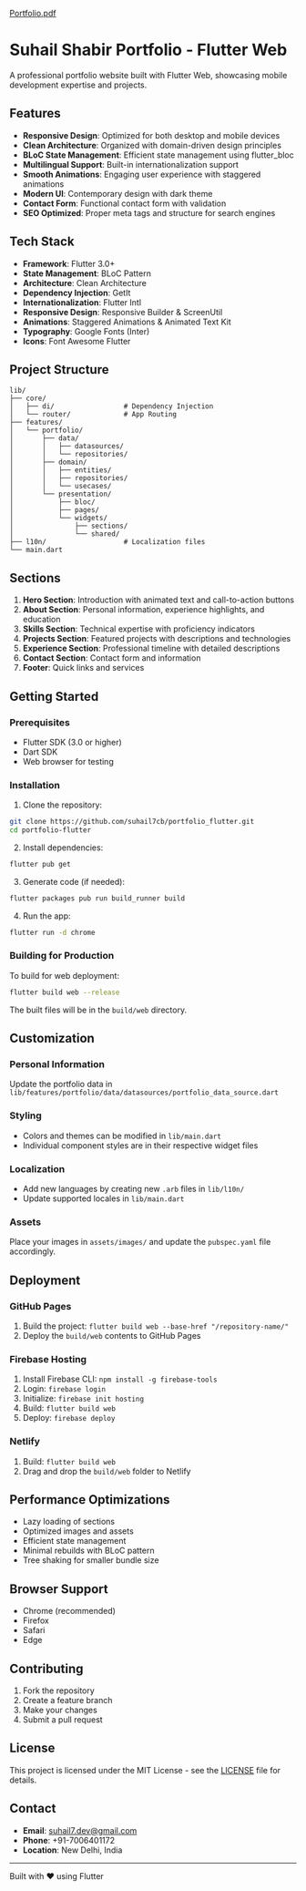 [Portfolio.pdf](../Portfolio.pdf)

# Suhail Shabir Portfolio - Flutter Web

A professional portfolio website built with Flutter Web, showcasing mobile development expertise and projects.

## Features

- **Responsive Design**: Optimized for both desktop and mobile devices
- **Clean Architecture**: Organized with domain-driven design principles
- **BLoC State Management**: Efficient state management using flutter_bloc
- **Multilingual Support**: Built-in internationalization support
- **Smooth Animations**: Engaging user experience with staggered animations
- **Modern UI**: Contemporary design with dark theme
- **Contact Form**: Functional contact form with validation
- **SEO Optimized**: Proper meta tags and structure for search engines

## Tech Stack

- **Framework**: Flutter 3.0+
- **State Management**: BLoC Pattern
- **Architecture**: Clean Architecture
- **Dependency Injection**: GetIt
- **Internationalization**: Flutter Intl
- **Responsive Design**: Responsive Builder & ScreenUtil
- **Animations**: Staggered Animations & Animated Text Kit
- **Typography**: Google Fonts (Inter)
- **Icons**: Font Awesome Flutter

## Project Structure

```
lib/
├── core/
│   ├── di/                 # Dependency Injection
│   └── router/             # App Routing
├── features/
│   └── portfolio/
│       ├── data/
│       │   ├── datasources/
│       │   └── repositories/
│       ├── domain/
│       │   ├── entities/
│       │   ├── repositories/
│       │   └── usecases/
│       └── presentation/
│           ├── bloc/
│           ├── pages/
│           └── widgets/
│               ├── sections/
│               └── shared/
├── l10n/                   # Localization files
└── main.dart
```

## Sections

1. **Hero Section**: Introduction with animated text and call-to-action buttons
2. **About Section**: Personal information, experience highlights, and education
3. **Skills Section**: Technical expertise with proficiency indicators
4. **Projects Section**: Featured projects with descriptions and technologies
5. **Experience Section**: Professional timeline with detailed descriptions
6. **Contact Section**: Contact form and information
7. **Footer**: Quick links and services

## Getting Started

### Prerequisites

- Flutter SDK (3.0 or higher)
- Dart SDK
- Web browser for testing

### Installation

1. Clone the repository:
```bash
git clone https://github.com/suhail7cb/portfolio_flutter.git
cd portfolio-flutter
```

2. Install dependencies:
```bash
flutter pub get
```

3. Generate code (if needed):
```bash
flutter packages pub run build_runner build
```

4. Run the app:
```bash
flutter run -d chrome
```

### Building for Production

To build for web deployment:

```bash
flutter build web --release
```

The built files will be in the `build/web` directory.

## Customization

### Personal Information
Update the portfolio data in `lib/features/portfolio/data/datasources/portfolio_data_source.dart`

### Styling
- Colors and themes can be modified in `lib/main.dart`
- Individual component styles are in their respective widget files

### Localization
- Add new languages by creating new `.arb` files in `lib/l10n/`
- Update supported locales in `lib/main.dart`

### Assets
Place your images in `assets/images/` and update the `pubspec.yaml` file accordingly.

## Deployment

### GitHub Pages
1. Build the project: `flutter build web --base-href "/repository-name/"`
2. Deploy the `build/web` contents to GitHub Pages

### Firebase Hosting
1. Install Firebase CLI: `npm install -g firebase-tools`
2. Login: `firebase login`
3. Initialize: `firebase init hosting`
4. Build: `flutter build web`
5. Deploy: `firebase deploy`

### Netlify
1. Build: `flutter build web`
2. Drag and drop the `build/web` folder to Netlify

## Performance Optimizations

- Lazy loading of sections
- Optimized images and assets
- Efficient state management
- Minimal rebuilds with BLoC pattern
- Tree shaking for smaller bundle size

## Browser Support

- Chrome (recommended)
- Firefox
- Safari
- Edge

## Contributing

1. Fork the repository
2. Create a feature branch
3. Make your changes
4. Submit a pull request

## License

This project is licensed under the MIT License - see the [LICENSE](LICENSE) file for details.

## Contact

- **Email**: suhail7.dev@gmail.com
- **Phone**: +91-7006401172
- **Location**: New Delhi, India

----

Built with ❤️ using Flutter
